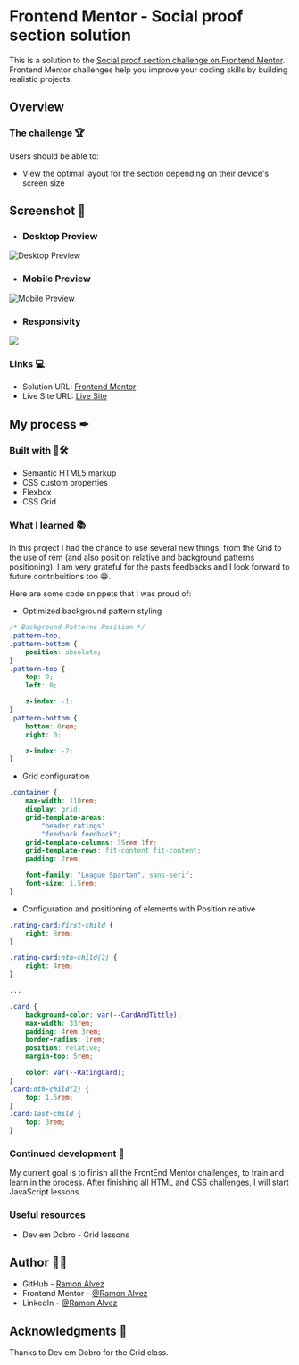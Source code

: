 # Frontend Mentor - Social proof section solution

This is a solution to the [Social proof section challenge on Frontend Mentor](https://www.frontendmentor.io/challenges/social-proof-section-6e0qTv_bA). Frontend Mentor challenges help you improve your coding skills by building realistic projects. 

## Overview

### The challenge 🏆

Users should be able to:

- View the optimal layout for the section depending on their device's screen size

## Screenshot 🎴

- ### Desktop Preview
![Desktop Preview](./assets/screenshots/Desktop-Preview.png)

- ### Mobile Preview
![Mobile Preview](./assets/screenshots/Mobile-Preview.png)

- ### Responsivity
![](./assets/video/Responsivity.gif)

### Links 💻

- Solution URL: [Frontend Mentor](https://www.frontendmentor.io/solutions/-html5-e-css-12-newbie-social-proof-section-fDheb1sq1R)
- Live Site URL: [Live Site](https://ramon-alvez.github.io/Frontend-Mentor-HTML-CSS-Newbie-Social-proof-section/)

## My process ✒

### Built with 🧱🛠

- Semantic HTML5 markup
- CSS custom properties
- Flexbox
- CSS Grid


### What I learned 📚

In this project I had the chance to use several new things, from the Grid to the use of rem (and also position relative and background patterns positioning). I am very grateful for the pasts feedbacks and I look forward to future contribuitions too 😁.

Here are some code snippets that I was proud of:




- Optimized background pattern styling

```css
/* Background Patterns Position */
.pattern-top,
.pattern-bottom {
    position: absolute;
}
.pattern-top {
    top: 0;
    left: 0;

    z-index: -1;
}
.pattern-bottom {
    bottom: 0rem;
    right: 0;

    z-index: -2;
}
```



- Grid configuration
```css
.container {
    max-width: 110rem;
    display: grid;
    grid-template-areas: 
        "header ratings"
        "feedback feedback";
    grid-template-columns: 35rem 1fr;
    grid-template-rows: fit-content fit-content;
    padding: 2rem;

    font-family: "League Spartan", sans-serif;
    font-size: 1.5rem;
}
```



- Configuration and positioning of elements with Position relative

```css
.rating-card:first-child {
    right: 8rem;
}

.rating-card:nth-child(2) {
    right: 4rem;
}

...

.card {
    background-color: var(--CardAndTittle);
    max-width: 33rem;
    padding: 4rem 3rem;
    border-radius: 1rem;
    position: relative;
    margin-top: 5rem;

    color: var(--RatingCard);
}
.card:nth-child(2) {
    top: 1.5rem;
}
.card:last-child {
    top: 3rem;
}
```


### Continued development 🚀

My current goal is to finish all the FrontEnd Mentor challenges, to train and learn in the process. After finishing all HTML and CSS challenges, I will start JavaScript lessons.

### Useful resources

- Dev em Dobro - Grid lessons

## Author 🧙‍♂️

- GitHub - [Ramon Alvez](https://github.com/Ramon-Alvez)
- Frontend Mentor - [@Ramon Alvez](https://www.frontendmentor.io/profile/Ramon-Alvez)
- LinkedIn - [@Ramon Alvez](https://www.linkedin.com/in/ramon-alvez/)


## Acknowledgments 👑

Thanks to Dev em Dobro for the Grid class.
